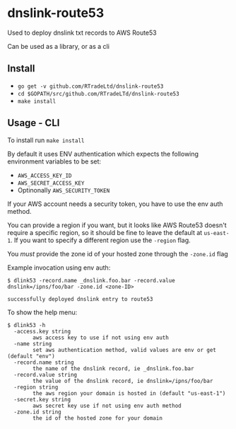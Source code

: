 # dnslink-route53

Used to deploy dnslink txt records to AWS Route53

Can be used as a library, or as a cli

## Install

* `go get -v github.com/RTradeLtd/dnslink-route53`
* `cd $GOPATH/src/github.com/RTradeLTd/dnslink-route53`
* `make install`

## Usage - CLI

To install run `make install`

By default it uses ENV authentication which expects the following environment variables to be set:

* `AWS_ACCESS_KEY_ID`
* `AWS_SECRET_ACCESS_KEY`
* Optinonally `AWS_SECURITY_TOKEN`

If your AWS account needs a security token, you have to use the env auth method.

You can provide a region if you want, but it looks like AWS Route53 doesn't require a specific region, so it should be fine to leave the default at `us-east-1`. If you want to specify a different region use the `-region` flag.

You *must* provide the zone id of your hosted zone through the `-zone.id` flag

Example invocation using env auth:

```shell
$ dlink53 -record.name _dnslink.foo.bar -record.value dnslink=/ipns/foo/bar -zone.id <zone-ID>

successfully deployed dnslink entry to route53
```

To show the help menu:

```shell
$ dlink53 -h
  -access.key string
        aws access key to use if not using env auth
  -name string
        set aws authentication method, valid values are env or get (default "env")
  -record.name string
        the name of the dnslink record, ie _dnslink.foo.bar
  -record.value string
        the value of the dnslink record, ie dnslink=/ipns/foo/bar
  -region string
        the aws region your domain is hosted in (default "us-east-1")
  -secret.key string
        aws secret key use if not using env auth method
  -zone.id string
        the id of the hosted zone for your domain
```